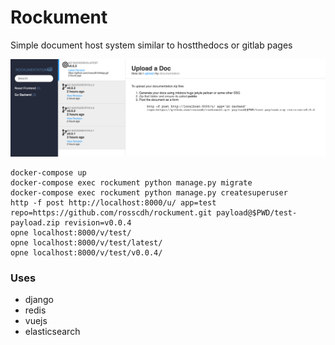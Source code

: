 # Rockument

Simple document host system similar to hostthedocs or gitlab pages

![Rockumentation](rockumentation-v1.png)

```
docker-compose up
docker-compose exec rockument python manage.py migrate
docker-compose exec rockument python manage.py createsuperuser
http -f post http://localhost:8000/u/ app=test repo=https://github.com/rosscdh/rockument.git payload@$PWD/test-payload.zip revision=v0.0.4
opne localhost:8000/v/test/
opne localhost:8000/v/test/latest/
opne localhost:8000/v/test/v0.0.4/
```

### Uses

* django
* redis
* vuejs
* elasticsearch